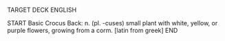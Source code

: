 TARGET DECK
ENGLISH

START
Basic
Crocus
Back: n. (pl. -cuses) small plant with white, yellow, or purple flowers, growing from a corm. [latin from greek]
END
